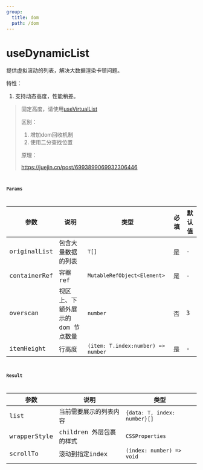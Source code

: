 ```yaml
---
group:
  title: dom
  path: /dom
---
```

# useDynamicList

提供虚拟滚动的列表，解决大数据渲染卡顿问题。

特性：

1. 支持动态高度，性能稍差。

> 固定高度，请使用[useVirtualList](use-virtual-list)
>
> 区别：
>
> 1. 增加dom回收机制
> 2. 使用二分查找位置
>
> 原理：
>
> https://juejin.cn/post/6993899069932306446



<code src="./Demo/index.tsx" ></code>

<code src="./Demo/test.tsx" ><code>

### Params

| 参数         | 说明                              | 类型                               | 必填 | 默认值 |
| ------------ | --------------------------------- | ---------------------------------- | ---- | ------ |
| originalList | 包含大量数据的列表                | `T[]`                              | 是   | -      |
| containerRef | 容器ref                           | `MutableRefObject<Element>`        | 是   | -      |
| overscan     | 视区上、下额外展示的 dom 节点数量 | `number`                           | 否   | 3      |
| itemHeight   | 行高度                            | `(item: T.index:number) => number` | 是   | -      |

### Result

| 参数         | 说明                    | 类型                         |
| ------------ | ----------------------- | ---------------------------- |
| list         | 当前需要展示的列表内容  | `{data: T, index: number}[]` |
| wrapperStyle | children 外层包裹的样式 | `CSSProperties`              |
| scrollTo     | 滚动到指定index         | `(index: number) => void`    |
|              |                         |                              |
